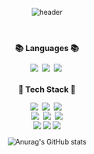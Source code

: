 <div align="center"> 

![header](https://capsule-render.vercel.app/api?type=Waving&color=timeAuto&height=300&section=header&text=Welcome&desc=Hyeee0's%20Github&descAlign=70&descAlignY=65&fontSize=70)
  

<br>

<h3 align="center">📚 Languages 📚</h3>
<p align="center"> 
  <img src="https://img.shields.io/badge/Python-3766AB?style=flat-square&logo=Python&logoColor=white"/></a>&nbsp 
  <img src="https://img.shields.io/badge/R-276DC3?style=flat-square&logo=R&logoColor=white"/></a>&nbsp
  <img src="https://img.shields.io/badge/Mysql-E6B91E?style=flat-square&logo=MySql&logoColor=white"/></a>&nbsp

<br>

<h3 align="center">💽 Tech Stack 💽</h3>
<p align="center"> 
  <img src="https://img.shields.io/badge/NumPy-013243?style=flat-square&logo=NumPy&logoColor=white"/></a>&nbsp 
  <img src="https://img.shields.io/badge/pandas-150458?style=flat-square&logo=pandas&logoColor=white"/></a>&nbsp
  <img src="https://img.shields.io/badge/SciPy-8CAAE6?style=flat-square&logo=SciPy&logoColor=white"/></a>&nbsp<br>
  <img src="https://img.shields.io/badge/sklearn-F7931E?style=flat-square&logo=scikit-learn&logoColor=white"/></a>&nbsp
  <img src="https://img.shields.io/badge/PyTorch-EE4C2C?style=flat-square&logo=PyTorch&logoColor=white"/></a>&nbsp
  <img src="https://img.shields.io/badge/OpenCV-caaece?style=flat-square&logo=OpenCV&logoColor=white"/><br>
  <img src="https://img.shields.io/badge/TensorFlow-FF6F00?style=flat-square&logo=tensorflow&logoColor=white"/>
  <img src="https://img.shields.io/badge/PostgreSQL-316192?style=flat-square&logo=postgresql&logoColor=white">
  <img src="https://img.shields.io/badge/Keras-De2d2d?style=flat-square&logo=Keras&logoColor=white">
  <br>
  
![Anurag's GitHub stats](https://github-readme-stats.vercel.app/api?username=hyeee0&show_icons=true&theme=shadow_green)
</div>
